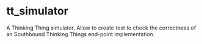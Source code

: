 # tt_simulator

A Thinking Thing simulator. Allow to create test to check the correctness of an Southbound Thinking Things end-point implementation.
